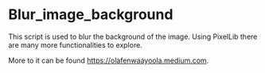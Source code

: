 # Blur_image_background
This script is used to blur the background of the image. Using PixelLib there are many more functionalities to explore.

More to it can be found https://olafenwaayoola.medium.com.
